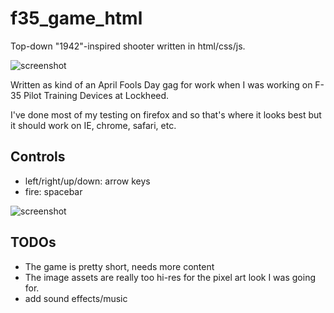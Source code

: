 f35_game_html
=============

Top-down "1942"-inspired shooter written in html/css/js.

![screenshot](https://raw.github.com/aukeman/f35_game_html/master/screenshots/screenshot_2.png)

Written as kind of an April Fools Day gag for work when I was working on F-35 Pilot Training Devices at Lockheed.

I've done most of my testing on firefox and so that's where it looks best but it should work on IE, chrome, safari, etc.

Controls
--------
-  left/right/up/down:  arrow keys
-  fire: spacebar

![screenshot](https://raw.github.com/aukeman/f35_game_html/master/screenshots/screenshot_1.png)

TODOs
-----
-  The game is pretty short, needs more content
-  The image assets are really too hi-res for the pixel art look I was going for.
-  add sound effects/music


